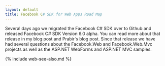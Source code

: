 ```yaml
---
layout: default
title: Facebook C# SDK for Web Apps Road Map
---
```


Several days ago we migrated the Facebook C# SDK over to Github and released Facebook C# SDK Version 6.0 alpha. You can read more about that release in my blog post and Prabir's blog post. Since that release we have had several questions about the Facebook.Web and Facebook.Web.Mvc projects as well as the ASP.NET WebForms and ASP.NET MVC samples.

{% include web-see-also.md %}